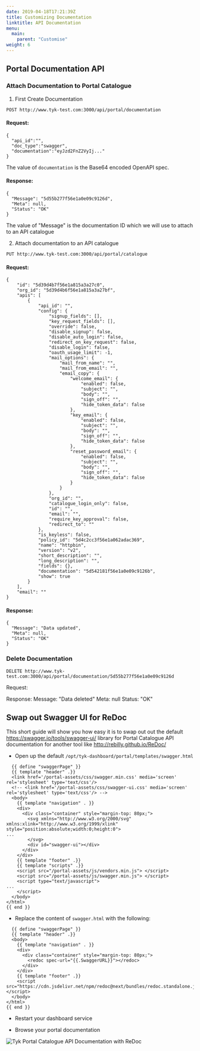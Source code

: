 ```yaml
---
date: 2019-04-18T17:21:39Z
title: Customizing Documentation
linktitle: API Documentation
menu:
  main:
    parent: "Customise"
weight: 6
---
```


## Portal Documentation API
### Attach Documentation to Portal Catalogue

1. First Create Documentation

`POST http://www.tyk-test.com:3000/api/portal/documentation`

#### Request:
```
{
  "api_id":"",
  "doc_type":"swagger",
  "documentation":"eyJzd2FnZ2VyIj..."
}
```

The value of `documentation` is the Base64 encoded OpenAPI spec.  

#### Response:
```
{
  "Message": "5d55b277f56e1a0e09c9126d",
  "Meta": null,
  "Status": "OK"
}
```

The value of "Message" is the documentation ID which we will use to attach to an API catalogue

2. Attach documentation to an API catalogue

`PUT http://www.tyk-test.com:3000/api/portal/catalogue`

#### Request:
```
{
    "id": "5d39d4b7f56e1a815a3a27c0",
    "org_id": "5d39d4b6f56e1a815a3a27bf",
    "apis": [
        {
            "api_id": "",
            "config": {
                "signup_fields": [],
                "key_request_fields": [],
                "override": false,
                "disable_signup": false,
                "disable_auto_login": false,
                "redirect_on_key_request": false,
                "disable_login": false,
                "oauth_usage_limit": -1,
                "mail_options": {
                    "mail_from_name": "",
                    "mail_from_email": "",
                    "email_copy": {
                        "welcome_email": {
                            "enabled": false,
                            "subject": "",
                            "body": "",
                            "sign_off": "",
                            "hide_token_data": false
                        },
                        "key_email": {
                            "enabled": false,
                            "subject": "",
                            "body": "",
                            "sign_off": "",
                            "hide_token_data": false
                        },
                        "reset_password_email": {
                            "enabled": false,
                            "subject": "",
                            "body": "",
                            "sign_off": "",
                            "hide_token_data": false
                        }
                    }
                },
                "org_id": "",
                "catalogue_login_only": false,
                "id": "",
                "email": "",
                "require_key_approval": false,
                "redirect_to": ""
            },
            "is_keyless": false,
            "policy_id": "5d4c2cc3f56e1a062adac369",
            "name": "httpbin",
            "version": "v2",
            "short_description": "",
            "long_description": "",
            "fields": {},
            "documentation": "5d542181f56e1a0e09c9126b",
            "show": true
        }
    ],
    "email": ""
}
```

#### Response:
```
{
  "Message": "Data updated",
  "Meta": null,
  "Status": "OK"
}
```

### Delete Documentation
`DELETE http://www.tyk-test.com:3000/api/portal/documentation/5d55b277f56e1a0e09c9126d`

Request:

Response:
Message: "Data deleted"
Meta: null
Status: "OK"

## Swap out Swagger UI for ReDoc

This short guide will show you how easy it is to swap out out the default https://swagger.io/tools/swagger-ui/ library for Portal Catalogue API documentation for another tool like http://rebilly.github.io/ReDoc/

* Open up the default `/opt/tyk-dashboard/portal/templates/swagger.html`

```
  {{ define "swaggerPage" }}
  {{ template "header" .}}
  <link href='/portal-assets/css/swagger.min.css' media='screen' rel='stylesheet' type='text/css'/>
  <!-- <link href='/portal-assets/css/swagger-ui.css' media='screen' rel='stylesheet' type='text/css'/> -->
  <body>
    {{ template "navigation" . }}
    <div>
      <div class="container" style="margin-top: 80px;">
        <svg xmlns="http://www.w3.org/2000/svg" xmlns:xlink="http://www.w3.org/1999/xlink" style="position:absolute;width:0;height:0">
...
        </svg>
        <div id="swagger-ui"></div>
      </div>
    </div>
    {{ template "footer" .}}
    {{ template "scripts" .}}
    <script src="/portal-assets/js/vendors.min.js"> </script>
    <script src="/portal-assets/js/swagger.min.js"> </script>
    <script type="text/javascript">
...
    </script>
  </body>
</html>
{{ end }}
```

* Replace the content of `swagger.html` with the following:

```
  {{ define "swaggerPage" }}
  {{ template "header" .}}
  <body>
    {{ template "navigation" . }}
    <div>
      <div class="container" style="margin-top: 80px;">
        <redoc spec-url="{{.SwaggerURL}}"></redoc>
      </div>
    </div>
    {{ template "footer" .}}
    <script src="https://cdn.jsdelivr.net/npm/redoc@next/bundles/redoc.standalone.js"></script>
  </body>
</html>
{{ end }}
```

* Restart your dashboard service

* Browse your portal documentation

![Tyk Portal Catalogue API Documentation with ReDoc][1]

[1]: /docs/img/dashboard/portal-management/redoc-petstore-tyk.png
